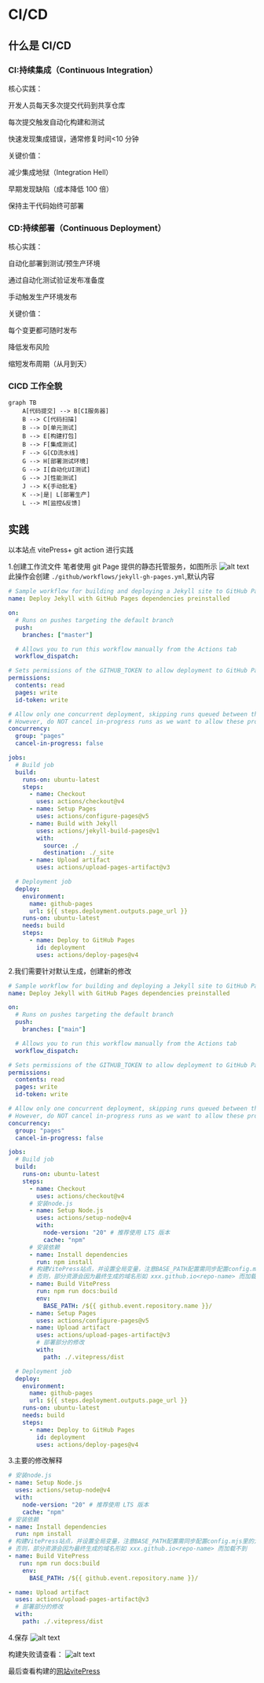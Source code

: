 # CI/CD

## 什么是 CI/CD

### CI:持续集成（Continuous Integration）

核心实践：

开发人员每天多次提交代码到共享仓库

每次提交触发自动化构建和测试

快速发现集成错误，通常修复时间<10 分钟

关键价值：

减少集成地狱（Integration Hell）

早期发现缺陷（成本降低 100 倍）

保持主干代码始终可部署

### CD:持续部署（Continuous Deployment）

核心实践：

自动化部署到测试/预生产环境

通过自动化测试验证发布准备度

手动触发生产环境发布

关键价值：

每个变更都可随时发布

降低发布风险

缩短发布周期（从月到天）

### CICD 工作全貌

```mermaid
graph TB
    A[代码提交] --> B[CI服务器]
    B --> C[代码扫描]
    B --> D[单元测试]
    B --> E[构建打包]
    B --> F[集成测试]
    F --> G[CD流水线]
    G --> H[部署测试环境]
    G --> I[自动化UI测试]
    G --> J[性能测试]
    J --> K{手动批准}
    K -->|是| L[部署生产]
    L --> M[监控&反馈]
```

## 实践

以本站点 vitePress+ git action 进行实践

1.创建工作流文件
笔者使用 git Page 提供的静态托管服务，如图所示
![alt text](./img/git_page_image1.png)
此操作会创建 `./github/workflows/jekyll-gh-pages.yml`,默认内容

```yml
# Sample workflow for building and deploying a Jekyll site to GitHub Pages
name: Deploy Jekyll with GitHub Pages dependencies preinstalled

on:
  # Runs on pushes targeting the default branch
  push:
    branches: ["master"]

  # Allows you to run this workflow manually from the Actions tab
  workflow_dispatch:

# Sets permissions of the GITHUB_TOKEN to allow deployment to GitHub Pages
permissions:
  contents: read
  pages: write
  id-token: write

# Allow only one concurrent deployment, skipping runs queued between the run in-progress and latest queued.
# However, do NOT cancel in-progress runs as we want to allow these production deployments to complete.
concurrency:
  group: "pages"
  cancel-in-progress: false

jobs:
  # Build job
  build:
    runs-on: ubuntu-latest
    steps:
      - name: Checkout
        uses: actions/checkout@v4
      - name: Setup Pages
        uses: actions/configure-pages@v5
      - name: Build with Jekyll
        uses: actions/jekyll-build-pages@v1
        with:
          source: ./
          destination: ./_site
      - name: Upload artifact
        uses: actions/upload-pages-artifact@v3

  # Deployment job
  deploy:
    environment:
      name: github-pages
      url: ${{ steps.deployment.outputs.page_url }}
    runs-on: ubuntu-latest
    needs: build
    steps:
      - name: Deploy to GitHub Pages
        id: deployment
        uses: actions/deploy-pages@v4
```

2.我们需要针对默认生成，创建新的修改

```yml
# Sample workflow for building and deploying a Jekyll site to GitHub Pages
name: Deploy Jekyll with GitHub Pages dependencies preinstalled

on:
  # Runs on pushes targeting the default branch
  push:
    branches: ["main"]

  # Allows you to run this workflow manually from the Actions tab
  workflow_dispatch:

# Sets permissions of the GITHUB_TOKEN to allow deployment to GitHub Pages
permissions:
  contents: read
  pages: write
  id-token: write

# Allow only one concurrent deployment, skipping runs queued between the run in-progress and latest queued.
# However, do NOT cancel in-progress runs as we want to allow these production deployments to complete.
concurrency:
  group: "pages"
  cancel-in-progress: false

jobs:
  # Build job
  build:
    runs-on: ubuntu-latest
    steps:
      - name: Checkout
        uses: actions/checkout@v4
      # 安装node.js
      - name: Setup Node.js
        uses: actions/setup-node@v4
        with:
          node-version: "20" # 推荐使用 LTS 版本
          cache: "npm"
      # 安装依赖
      - name: Install dependencies
        run: npm install
      # 构建VitePress站点，并设置全局变量，注意BASE_PATH配置需同步配置config.mjs里的为base: process.env.BASE_PATH || "",
      # 否则，部分资源会因为最终生成的域名形如 xxx.github.io<repo-name> 而加载不到
      - name: Build VitePress
        run: npm run docs:build
        env:
          BASE_PATH: /${{ github.event.repository.name }}/
      - name: Setup Pages
        uses: actions/configure-pages@v5
      - name: Upload artifact
        uses: actions/upload-pages-artifact@v3
        # 部署部分的修改
        with:
          path: ./.vitepress/dist

  # Deployment job
  deploy:
    environment:
      name: github-pages
      url: ${{ steps.deployment.outputs.page_url }}
    runs-on: ubuntu-latest
    needs: build
    steps:
      - name: Deploy to GitHub Pages
        id: deployment
        uses: actions/deploy-pages@v4
```

3.主要的修改解释

```yml
# 安装node.js
- name: Setup Node.js
  uses: actions/setup-node@v4
  with:
    node-version: "20" # 推荐使用 LTS 版本
    cache: "npm"
# 安装依赖
- name: Install dependencies
  run: npm install
# 构建VitePress站点，并设置全局变量，注意BASE_PATH配置需同步配置config.mjs里的为base: process.env.BASE_PATH || "",
# 否则，部分资源会因为最终生成的域名形如 xxx.github.io<repo-name> 而加载不到
- name: Build VitePress
   run: npm run docs:build
    env:
      BASE_PATH: /${{ github.event.repository.name }}/

- name: Upload artifact
  uses: actions/upload-pages-artifact@v3
  # 部署部分的修改
  with:
    path: ./.vitepress/dist
```
4.保存
![alt text](./img/git_page_image2.png)

构建失败请查看：
![alt text](./img/git_page_image3.png)

最后查看构建的[网站vitePress](https://hxh-ly.github.io/cicd-vitepress/)